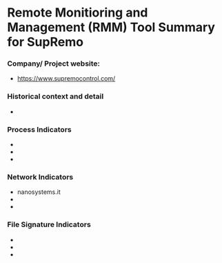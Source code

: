 # Remote Monitioring and Management (RMM) Tool Summary for SupRemo

### Company/ Project website:
- https://www.supremocontrol.com/

### Historical context and detail
- 

### Process Indicators
- 
- 
- 

### Network Indicators
- nanosystems.it
- 
-

### File Signature Indicators
- 
-
-
